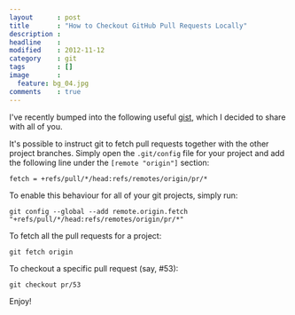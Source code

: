 ```yaml
---
layout      : post
title       : "How to Checkout GitHub Pull Requests Locally"
description :
headline    :
modified    : 2012-11-12
category    : git
tags        : []
image       :
  feature: bg_04.jpg
comments    : true
---
```


I've recently bumped into the following useful <a href="https://gist.github.com/3342247" target="_blank">gist</a>, which I decided to share with all of you.

It's possible to instruct git to fetch pull requests together with the other project branches. Simply open the `.git/config` file for your project and add the following line under the `[remote "origin"]` section:

    fetch = +refs/pull/*/head:refs/remotes/origin/pr/*

To enable this behaviour for all of your git projects, simply run:

    git config --global --add remote.origin.fetch "+refs/pull/*/head:refs/remotes/origin/pr/*"

To fetch all the pull requests for a project:

    git fetch origin

To checkout a specific pull request (say, #53):

    git checkout pr/53

Enjoy!
